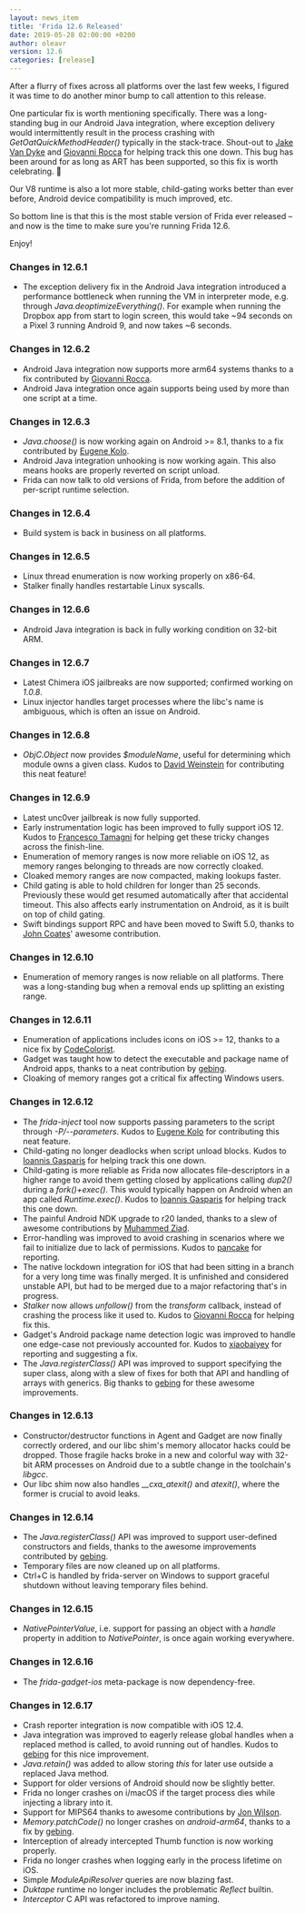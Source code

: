 ```yaml
---
layout: news_item
title: 'Frida 12.6 Released'
date: 2019-05-28 02:00:00 +0200
author: oleavr
version: 12.6
categories: [release]
---
```


After a flurry of fixes across all platforms over the last few weeks,
I figured it was time to do another minor bump to call attention to
this release.

One particular fix is worth mentioning specifically. There was a long-
standing bug in our Android Java integration, where exception delivery
would intermittently result in the process crashing with
*GetOatQuickMethodHeader()* typically in the stack-trace. Shout-out to
[Jake Van Dyke][] and [Giovanni Rocca][] for helping track this one
down. This bug has been around for as long as ART has been supported,
so this fix is worth celebrating. 🎉

Our V8 runtime is also a lot more stable, child-gating works better
than ever before, Android device compatibility is much improved, etc.

So bottom line is that this is the most stable version of Frida ever
released – and now is the time to make sure you're running Frida 12.6.

Enjoy!

### Changes in 12.6.1

- The exception delivery fix in the Android Java integration introduced
  a performance bottleneck when running the VM in interpreter mode, e.g.
  through *Java.deoptimizeEverything()*. For example when running the
  Dropbox app from start to login screen, this would take ~94 seconds
  on a Pixel 3 running Android 9, and now takes ~6 seconds.

### Changes in 12.6.2

- Android Java integration now supports more arm64 systems thanks to a
  fix contributed by [Giovanni Rocca][].
- Android Java integration once again supports being used by more than
  one script at a time.

### Changes in 12.6.3

- *Java.choose()* is now working again on Android >= 8.1, thanks to a
  fix contributed by [Eugene Kolo][].
- Android Java integration unhooking is now working again. This also
  means hooks are properly reverted on script unload.
- Frida can now talk to old versions of Frida, from before the addition
  of per-script runtime selection.

### Changes in 12.6.4

- Build system is back in business on all platforms.

### Changes in 12.6.5

- Linux thread enumeration is now working properly on x86-64.
- Stalker finally handles restartable Linux syscalls.

### Changes in 12.6.6

- Android Java integration is back in fully working condition on 32-bit ARM.

### Changes in 12.6.7

- Latest Chimera iOS jailbreaks are now supported; confirmed working on *1.0.8*.
- Linux injector handles target processes where the libc's name is ambiguous,
  which is often an issue on Android.

### Changes in 12.6.8

- *ObjC.Object* now provides *$moduleName*, useful for determining which module
  owns a given class. Kudos to [David Weinstein][] for contributing this neat
  feature!

### Changes in 12.6.9

- Latest unc0ver jailbreak is now fully supported.
- Early instrumentation logic has been improved to fully support iOS 12. Kudos
  to [Francesco Tamagni][] for helping get these tricky changes across the
  finish-line.
- Enumeration of memory ranges is now more reliable on iOS 12, as memory ranges
  belonging to threads are now correctly cloaked.
- Cloaked memory ranges are now compacted, making lookups faster.
- Child gating is able to hold children for longer than 25 seconds. Previously
  these would get resumed automatically after that accidental timeout. This also
  affects early instrumentation on Android, as it is built on top of child
  gating.
- Swift bindings support RPC and have been moved to Swift 5.0, thanks to
  [John Coates][]' awesome contribution.

### Changes in 12.6.10

- Enumeration of memory ranges is now reliable on all platforms. There was a
  long-standing bug when a removal ends up splitting an existing range.

### Changes in 12.6.11

- Enumeration of applications includes icons on iOS >= 12, thanks to a nice fix
  by [CodeColorist][].
- Gadget was taught how to detect the executable and package name of Android
  apps, thanks to a neat contribution by [gebing][].
- Cloaking of memory ranges got a critical fix affecting Windows users.

### Changes in 12.6.12

- The *frida-inject* tool now supports passing parameters to the script through
  *-P/--parameters*. Kudos to [Eugene Kolo][] for contributing this neat
  feature.
- Child-gating no longer deadlocks when script unload blocks. Kudos to
  [Ioannis Gasparis][] for helping track this one down.
- Child-gating is more reliable as Frida now allocates file-descriptors in a
  higher range to avoid them getting closed by applications calling *dup2()*
  during a *fork()+exec()*. This would typically happen on Android when an app
  called *Runtime.exec()*. Kudos to [Ioannis Gasparis][] for helping track this
  one down.
- The painful Android NDK upgrade to r20 landed, thanks to a slew of awesome
  contributions by [Muhammed Ziad][].
- Error-handling was improved to avoid crashing in scenarios where we fail to
  initialize due to lack of permissions. Kudos to [pancake][] for reporting.
- The native lockdown integration for iOS that had been sitting in a branch for
  a very long time was finally merged. It is unfinished and considered unstable
  API, but had to be merged due to a major refactoring that's in progress.
- *Stalker* now allows *unfollow()* from the *transform* callback, instead of
  crashing the process like it used to. Kudos to [Giovanni Rocca][] for helping
  fix this.
- Gadget's Android package name detection logic was improved to handle one
  edge-case not previously accounted for. Kudos to [xiaobaiyey][] for reporting
  and suggesting a fix.
- The *Java.registerClass()* API was improved to support specifying the super
  class, along with a slew of fixes for both that API and handling of arrays
  with generics. Big thanks to [gebing][] for these awesome improvements.

### Changes in 12.6.13

- Constructor/destructor functions in Agent and Gadget are now finally correctly
  ordered, and our libc shim's memory allocator hacks could be dropped. Those
  fragile hacks broke in a new and colorful way with 32-bit ARM processes on
  Android due to a subtle change in the toolchain's *libgcc*.
- Our libc shim now also handles *__cxa_atexit()* and *atexit()*, where the
  former is crucial to avoid leaks.

### Changes in 12.6.14

- The *Java.registerClass()* API was improved to support user-defined
  constructors and fields, thanks to the awesome improvements contributed
  by [gebing][].
- Temporary files are now cleaned up on all platforms.
- Ctrl+C is handled by frida-server on Windows to support graceful shutdown
  without leaving temporary files behind.

### Changes in 12.6.15

- *NativePointerValue*, i.e. support for passing an object with a *handle*
  property in addition to *NativePointer*, is once again working everywhere.

### Changes in 12.6.16

- The *frida-gadget-ios* meta-package is now dependency-free.

### Changes in 12.6.17

- Crash reporter integration is now compatible with iOS 12.4.
- Java integration was improved to eagerly release global handles when a
  replaced method is called, to avoid running out of handles. Kudos to
  [gebing][] for this nice improvement.
- *Java.retain()* was added to allow storing *this* for later use outside a
  replaced Java method.
- Support for older versions of Android should now be slightly better.
- Frida no longer crashes on i/macOS if the target process dies while injecting
  a library into it.
- Support for MIPS64 thanks to awesome contributions by [Jon Wilson][].
- *Memory.patchCode()* no longer crashes on *android-arm64*, thanks to a fix by
  [gebing][].
- Interception of already intercepted Thumb function is now working properly.
- Frida no longer crashes when logging early in the process lifetime on iOS.
- Simple *ModuleApiResolver* queries are now blazing fast.
- *Duktape* runtime no longer includes the problematic *Reflect* builtin.
- *Interceptor* C API was refactored to improve naming.


[Jake Van Dyke]: https://twitter.com/giantpune
[Giovanni Rocca]: https://twitter.com/iGio90
[Eugene Kolo]: https://twitter.com/eugenekolo
[David Weinstein]: https://twitter.com/insitusec
[Francesco Tamagni]: https://twitter.com/bezjaje
[John Coates]: https://twitter.com/JohnCoatesDev
[CodeColorist]: https://twitter.com/CodeColorist
[gebing]: https://github.com/gebing
[Ioannis Gasparis]: https://github.com/igasparis
[Muhammed Ziad]: https://github.com/muhzii
[pancake]: https://twitter.com/trufae
[xiaobaiyey]: https://github.com/xiaobaiyey
[Jon Wilson]: https://github.com/jonwilson030981
